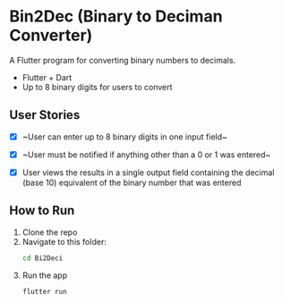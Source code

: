 # Bin2Dec (Binary to Deciman Converter)

A Flutter program for converting binary numbers to decimals.
- Flutter + Dart
- Up to 8 binary digits for users to convert

## User Stories

-   [x] ~User can enter up to 8 binary digits in one input field~
-   [x] ~User must be notified if anything other than a 0 or 1 was entered~
-   [x] User views the results in a single output field containing the decimal (base 10) equivalent of the binary number that was entered


## How to Run
1. Clone the repo
2. Navigate to this folder:
   ```bash
   cd Bi2Deci

3. Run the app
   ```
   flutter run
